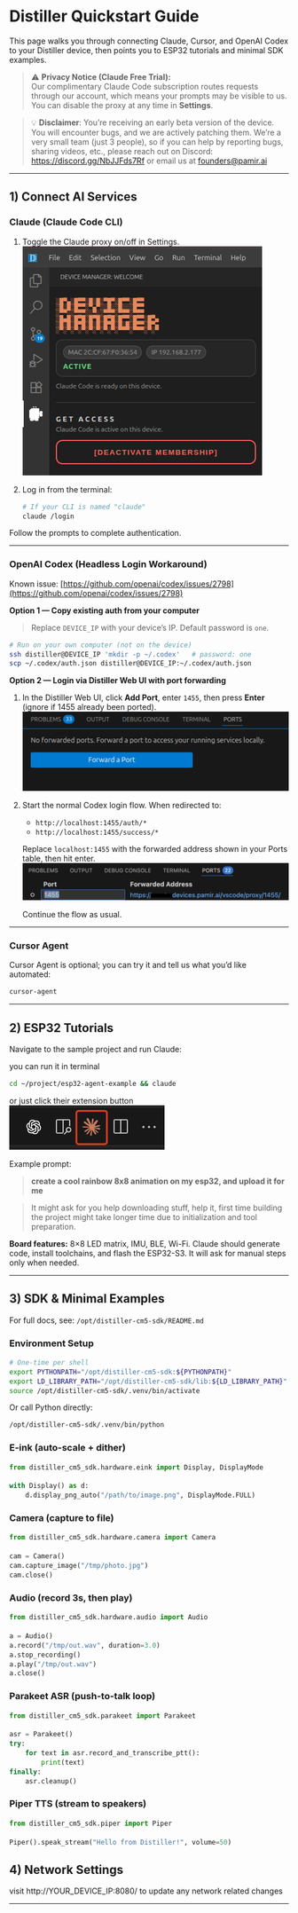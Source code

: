 # Distiller Quickstart Guide

This page walks you through connecting Claude, Cursor, and OpenAI Codex to your Distiller device, then points you to ESP32 tutorials and minimal SDK examples.

> ⚠️ **Privacy Notice (Claude Free Trial):**  
> Our complimentary Claude Code subscription routes requests through our account, which means your prompts may be visible to us. You can disable the proxy at any time in **Settings**.

>💡 **Disclaimer**: You’re receiving an early beta version of the device. You will encounter bugs, and we are actively patching them. We’re a very small team (just 3 people), so if you can help by reporting bugs, sharing videos, etc., please reach out on Discord: https://discord.gg/NbJJFds7Rf or email us at founders@pamir.ai 

---

## 1) Connect AI Services

### Claude (Claude Code CLI)

1. Toggle the Claude proxy on/off in Settings.   
   ![Settings → Claude proxy toggle](./images/claude-proxy-toggle.png)

2. Log in from the terminal:
   ```bash
   # If your CLI is named "claude"
   claude /login
   ```

Follow the prompts to complete authentication.

---

### OpenAI Codex (Headless Login Workaround)

Known issue: [https://github.com/openai/codex/issues/2798](https://github.com/openai/codex/issues/2798)

**Option 1 — Copy existing auth from your computer**

> Replace `DEVICE_IP` with your device’s IP. Default password is `one`.

```bash
# Run on your own computer (not on the device)
ssh distiller@DEVICE_IP 'mkdir -p ~/.codex'   # password: one
scp ~/.codex/auth.json distiller@DEVICE_IP:~/.codex/auth.json
```

**Option 2 — Login via Distiller Web UI with port forwarding**

1. In the Distiller Web UI, click **Add Port**, enter `1455`, then press **Enter** (ignore if 1455 already been ported).
   ![Add Port: 1455](./images/add-port-1455.png)

2. Start the normal Codex login flow. When redirected to:

   * `http://localhost:1455/auth/*`
   * `http://localhost:1455/success/*`

   Replace `localhost:1455` with the forwarded address shown in your Ports table, then hit enter.
   ![Ports table showing forwarded URL](./images/ports-table.png)

   Continue the flow as usual.

---

### Cursor Agent

Cursor Agent is optional; you can try it and tell us what you’d like automated:

```bash
cursor-agent
```

---

## 2) ESP32 Tutorials

Navigate to the sample project and run Claude:

you can run it in terminal 
```bash
cd ~/project/esp32-agent-example && claude
```
or just click their extension button ![claude logo pic](./images/claude_logo.png)

Example prompt:
> **create a cool rainbow 8x8 animation on my esp32, and upload it for me**

> It might ask for you help downloading stuff, help it, first time building the project might take longer time due to initialization and tool preparation.

> 

**Board features:** 8×8 LED matrix, IMU, BLE, Wi-Fi.
Claude should generate code, install toolchains, and flash the ESP32-S3. It will ask for manual steps only when needed.

---

## 3) SDK & Minimal Examples

For full docs, see: `/opt/distiller-cm5-sdk/README.md`

### Environment Setup

```bash
# One-time per shell
export PYTHONPATH="/opt/distiller-cm5-sdk:${PYTHONPATH}"
export LD_LIBRARY_PATH="/opt/distiller-cm5-sdk/lib:${LD_LIBRARY_PATH}"
source /opt/distiller-cm5-sdk/.venv/bin/activate
```

Or call Python directly:

```bash
/opt/distiller-cm5-sdk/.venv/bin/python
```

### E-ink (auto-scale + dither)

```python
from distiller_cm5_sdk.hardware.eink import Display, DisplayMode

with Display() as d:
    d.display_png_auto("/path/to/image.png", DisplayMode.FULL)
```

### Camera (capture to file)

```python
from distiller_cm5_sdk.hardware.camera import Camera

cam = Camera()
cam.capture_image("/tmp/photo.jpg")
cam.close()
```

### Audio (record 3s, then play)

```python
from distiller_cm5_sdk.hardware.audio import Audio

a = Audio()
a.record("/tmp/out.wav", duration=3.0)
a.stop_recording()
a.play("/tmp/out.wav")
a.close()
```

### Parakeet ASR (push-to-talk loop)

```python
from distiller_cm5_sdk.parakeet import Parakeet

asr = Parakeet()
try:
    for text in asr.record_and_transcribe_ptt():
        print(text)
finally:
    asr.cleanup()
```

### Piper TTS (stream to speakers)

```python
from distiller_cm5_sdk.piper import Piper

Piper().speak_stream("Hello from Distiller!", volume=50)
```

## 4) Network Settings
visit http://YOUR_DEVICE_IP:8080/ to update any network related changes

---
